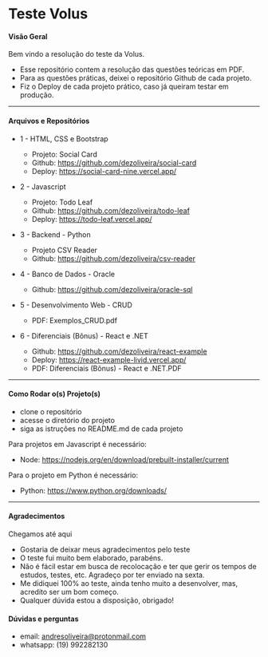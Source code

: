 # Teste Volus
#### Visão Geral
Bem vindo a resolução do teste da Volus.

- Esse repositório contem a resolução das questões teóricas em PDF.
- Para as questões práticas, deixei o repositório Github de cada projeto.
- Fiz o Deploy de cada projeto prático, caso já queiram testar em produção.

--- 
#### Arquivos e Repositórios
- 1 - HTML, CSS e Bootstrap
    - Projeto: Social Card
    - Github: https://github.com/dezoliveira/social-card
    - Deploy: https://social-card-nine.vercel.app/

- 2 - Javascript
    - Projeto: Todo Leaf
    - Github: https://github.com/dezoliveira/todo-leaf
    - Deploy: https://todo-leaf.vercel.app/

- 3 - Backend - Python
    - Projeto CSV Reader
    - Github: https://github.com/dezoliveira/csv-reader

- 4 - Banco de Dados - Oracle
    - Github: https://github.com/dezoliveira/oracle-sql

- 5 - Desenvolvimento Web - CRUD
    - PDF: Exemplos_CRUD.pdf

- 6 - Diferenciais (Bônus) - React e .NET
    - Github: https://github.com/dezoliveira/react-example
    - Deploy: https://react-example-livid.vercel.app/
    - PDF: Diferenciais (Bônus) - React e .NET.PDF 

---
#### Como Rodar o(s) Projeto(s)
- clone o repositório
- acesse o diretório do projeto
- siga as istruções no README.md de cada projeto

Para projetos em Javascript é necessário:
- Node: https://nodejs.org/en/download/prebuilt-installer/current

Para o projeto em Python é necessário:
- Python: https://www.python.org/downloads/

---
#### Agradecimentos
Chegamos até aqui 

- Gostaria de deixar meus agradecimentos pelo teste
- O teste fui muito bem elaborado, parabéns.
- Não é fácil estar em busca de recolocação e ter que gerir os tempos de estudos, testes, etc. Agradeço por ter enviado na sexta.
- Me didiquei 100% ao teste, ainda tenho muito a desenvolver, mas, acredito ser um bom começo.
- Qualquer dúvida estou a disposição, obrigado!

#### Dúvidas e perguntas
- email: andresoliveira@protonmail.com
- whatsapp: (19) 992282130